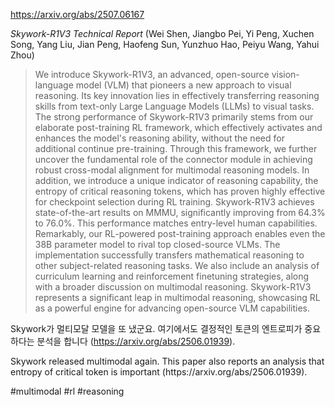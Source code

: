 https://arxiv.org/abs/2507.06167

*Skywork-R1V3 Technical Report* (Wei Shen, Jiangbo Pei, Yi Peng, Xuchen Song, Yang Liu, Jian Peng, Haofeng Sun, Yunzhuo Hao, Peiyu Wang, Yahui Zhou)

> We introduce Skywork-R1V3, an advanced, open-source vision-language model (VLM) that pioneers a new approach to visual reasoning. Its key innovation lies in effectively transferring reasoning skills from text-only Large Language Models (LLMs) to visual tasks. The strong performance of Skywork-R1V3 primarily stems from our elaborate post-training RL framework, which effectively activates and enhances the model's reasoning ability, without the need for additional continue pre-training. Through this framework, we further uncover the fundamental role of the connector module in achieving robust cross-modal alignment for multimodal reasoning models. In addition, we introduce a unique indicator of reasoning capability, the entropy of critical reasoning tokens, which has proven highly effective for checkpoint selection during RL training. Skywork-R1V3 achieves state-of-the-art results on MMMU, significantly improving from 64.3% to 76.0%. This performance matches entry-level human capabilities. Remarkably, our RL-powered post-training approach enables even the 38B parameter model to rival top closed-source VLMs. The implementation successfully transfers mathematical reasoning to other subject-related reasoning tasks. We also include an analysis of curriculum learning and reinforcement finetuning strategies, along with a broader discussion on multimodal reasoning. Skywork-R1V3 represents a significant leap in multimodal reasoning, showcasing RL as a powerful engine for advancing open-source VLM capabilities.

Skywork가 멀티모달 모델을 또 냈군요. 여기에서도 결정적인 토큰의 엔트로피가 중요하다는 분석을 합니다 (https://arxiv.org/abs/2506.01939).

<english>
Skywork released multimodal again. This paper also reports an analysis that entropy of critical token is important (https://arxiv.org/abs/2506.01939).
</english>

#multimodal #rl #reasoning 